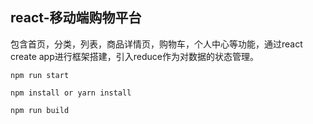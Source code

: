 ## react-移动端购物平台
包含首页，分类，列表，商品详情页，购物车，个人中心等功能，通过react create app进行框架搭建，引入reduce作为对数据的状态管理。

```
npm run start
```

```
npm install or yarn install
```

```
npm run build
```